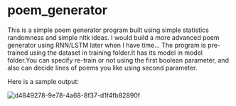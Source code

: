 # poem_generator


This is a simple poem generator program built using simple statistics randomness and simple nltk ideas. I would build a more advanced poem generator using RNN/LSTM later when I have time...
The program is pre-trained using the dataset in training folder.It has its model in model folder.You can specify re-train or not using the first boolean parameter, and also can decide lines of poems you like using second parameter.


Here is a sample output:

![d4849278-9e78-4a68-8f37-d1f4fb82890f](https://user-images.githubusercontent.com/13871858/33790043-cc69869c-dc31-11e7-89f9-7d823bef6a97.png)

